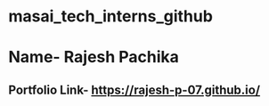 # masai_tech_interns_github

# Name- Rajesh Pachika

## Portfolio Link- https://rajesh-p-07.github.io/